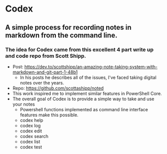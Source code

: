 # Codex
 ## A simple process for recording notes in markdown from the command line.

 ### The idea for Codex came from this excellent 4 part write up and code repo from Scott Shipp.
   - Post: https://dev.to/scottshipp/an-amazing-note-taking-system-with-markdown-and-git-part-1-48b1
     - In his posts he describes all of the issues, I've faced taking digital notes over the years.
   - Repo: https://github.com/scottashipp/noted
- This work inspired me to implement similar features in PowerShell Core.  
- The overall goal of Codex is to provide a simple way to take and use your notes
  - Powershell functions implemented as command line interface features make this possible.
  - codex help
  - codex log
  - codex edit 
  - codex search
  - codex list
  - codex test
  

